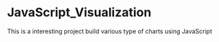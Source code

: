 # JavaScript_Visualization
This is a interesting project build various type of charts using JavaScript

